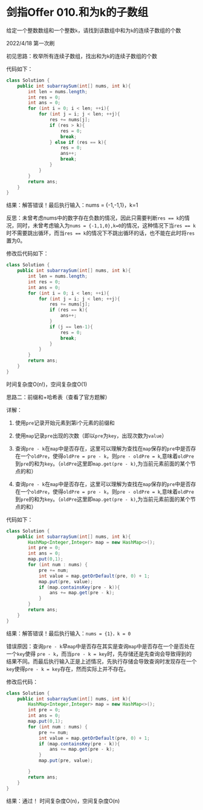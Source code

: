 # 剑指Offer 010.和为k的子数组

给定一个整数数组和一个整数`k`，请找到该数组中和为`k`的连续子数组的个数

2022/4/18 第一次刷

初见思路：枚举所有连续子数组，找出和为`k`的连续子数组的个数

代码如下：

```java
class Solution {
    public int subarraySum(int[] nums, int k){
        int len = nums.length;
        int res = 0;
        int ans = 0;
        for (int i = 0; i < len; ++i){
            for (int j = i; j < len; ++j){
                res += nums[j];
                if (res > k){
                    res = 0;
                    break;
                } else if (res == k){
                    res = 0;
                    ans++;
                    break;
                }
            }
        }
        return ans;
    }
}
```

结果：解答错误！最后执行输入：nums = {-1,-1,1}，k=1

反思：未曾考虑nums中的数字存在负数的情况，因此只需要判断`res == k`的情况，同时，未曾考虑输入为`nums = {-1,1,0},k=0`的情况，这种情况下当`res == k`时不需要跳出循环，而当`res == k`的情况下不跳出循环的话，也不能在此时将`res`置为0。

修改后代码如下：

```java
class Solution {
    public int subarraySum(int[] nums, int k){
        int len = nums.length;
        int res = 0;
        int ans = 0;
        for (int i = 0; i < len; ++i){
            for (int j = i; j < len; ++j){
                res += nums[j];
                if (res == k){
                    ans++;
                }
                if (j == len-1){
                    res = 0;
                    break;
                }
            }
        }
        return ans;
    }
}
```

时间复杂度O(n!)，空间复杂度O(1)

思路二：前缀和+哈希表（查看了官方题解）

详解：

1. 使用`pre`记录开始元素到第i个元素的前缀和

2. 使用`map`记录`pre`出现的次数（即以`pre`为`key`，出现次数为`value`）

3. 查询`pre - k`在`map`中是否存在，这里可以理解为查找在`map`保存的`pre`中是否存在一个`oldPre`，使得`oldPre = pre - k`，则`pre - oldPre = k`,意味着`oldPre`到`pre`的和为`key`。（`oldPre`这里即`map.get(pre - k)`,为当前元素前面的某个节点的和）

4. 查询`pre - k`在`map`中是否存在，这里可以理解为查找在`map`保存的`pre`中是否存在一个`oldPre`，使得`oldPre = pre - k`，则`pre - oldPre = k`,意味着`oldPre`到`pre`的和为`key`。（`oldPre`这里即`map.get(pre - k)`,为当前元素前面的某个节点的和）

代码如下：

```java
class Solution {
    public int subarraySum(int[] nums, int k){
        HashMap<Integer,Integer> map = new HashMap<>();
        int pre = 0;
        int ans = 0;
        map.put(0,1);
        for (int num : nums) {
            pre += num;
            int value = map.getOrDefault(pre, 0) + 1;
            map.put(pre, value);
            if (map.containsKey(pre - k)){
                ans += map.get(pre - k);
            }
        }
        return ans;
    }
}
```

结果：解答错误！最后执行输入：`nums = {1}，k = 0`

错误原因：查询`pre - k`早`map`中是否存在其实是查询`map`中是否存在一个是否处在一个`key`使得 `pre - k`，而当`pre - k = key`时，先存储还是先查询会导致得到的结果不同。而最后执行输入正是上述情况，先执行存储会导致查询时发现存在一个`key`使得`pre - k = key`存在，然而实际上并不存在。

修改后代码：

```java
class Solution {
    public int subarraySum(int[] nums, int k){
        HashMap<Integer,Integer> map = new HashMap<>();
        int pre = 0;
        int ans = 0;
        map.put(0,1);
        for (int num : nums) {
            pre += num;
            int value = map.getOrDefault(pre, 0) + 1;
            if (map.containsKey(pre - k)){
                ans += map.get(pre - k);
            }
            map.put(pre, value);

        }
        return ans;
    }
}
```

结果：通过！ 时间复杂度O(n)，空间复杂度O(n)


